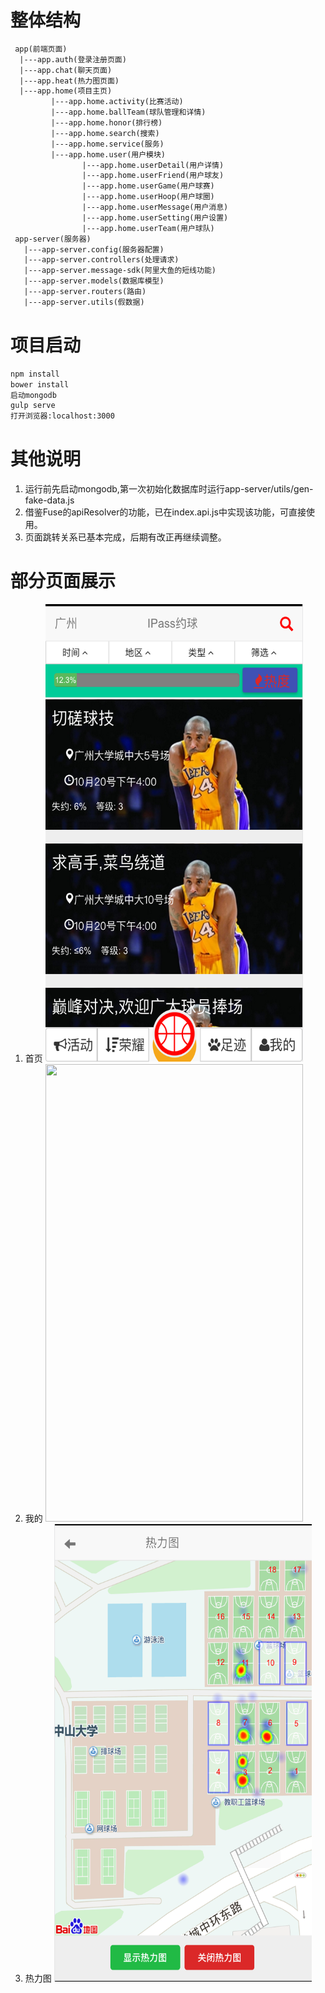 # 整体结构
```txt
 app(前端页面)
  |---app.auth(登录注册页面)
  |---app.chat(聊天页面)
  |---app.heat(热力图页面)
  |---app.home(项目主页)
         |---app.home.activity(比赛活动)
         |---app.home.ballTeam(球队管理和详情)
         |---app.home.honor(排行榜)
         |---app.home.search(搜索)
         |---app.home.service(服务)
         |---app.home.user(用户模块)
                |---app.home.userDetail(用户详情)
                |---app.home.userFriend(用户球友)
                |---app.home.userGame(用户球赛)
                |---app.home.userHoop(用户球圈)
                |---app.home.userMessage(用户消息)
                |---app.home.userSetting(用户设置)
                |---app.home.userTeam(用户球队)
 app-server(服务器)
   |---app-server.config(服务器配置)
   |---app-server.controllers(处理请求)
   |---app-server.message-sdk(阿里大鱼的短线功能)
   |---app-server.models(数据库模型)
   |---app-server.routers(路由)
   |---app-server.utils(假数据)
```

# 项目启动
```txt
npm install
bower install
启动mongodb
gulp serve
打开浏览器:localhost:3000
```

# 其他说明
1. 运行前先启动mongodb,第一次初始化数据库时运行app-server/utils/gen-fake-data.js
2. 借鉴Fuse的apiResolver的功能，已在index.api.js中实现该功能，可直接使用。
3. 页面跳转关系已基本完成，后期有改正再继续调整。

# 部分页面展示
1. 首页
<img src="https://github.com/CPYcpyCPY/IPass/blob/master/src/assets/images/show/home.png?raw=true"
  width="412px" height="732px">
2. 我的
<img src="https://github.com/CPYcpyCPY/IPass/blob/master/src/assets/images/show/me.png?raw=true"
   width="412px" height="732px">
3. 热力图
<img src="https://github.com/CPYcpyCPY/IPass/blob/master/src/assets/images/show/heat.png?raw=true"
   width="412px" height="732px">

